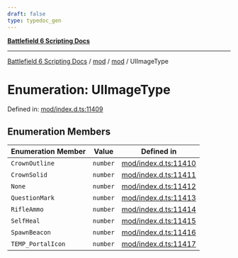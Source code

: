 ```yaml
---
draft: false
type: typedoc_gen
---
```


[**Battlefield 6 Scripting Docs**](../../../_index.md)

***

[Battlefield 6 Scripting Docs](../../../_index.md) / [mod](../../_index.md) / [mod](../_index.md) / UIImageType

# Enumeration: UIImageType

Defined in: [mod/index.d.ts:11409](https://github.com/battlefield-portal-community/portal-docs/blob/6d87e21c5922a3efb03c634dbe98e5fe6e797672/generators/santiago/mod/index.d.ts#L11409)

## Enumeration Members

| Enumeration Member | Value | Defined in |
| ------ | ------ | ------ |
| <a id="crownoutline"></a> `CrownOutline` | `number` | [mod/index.d.ts:11410](https://github.com/battlefield-portal-community/portal-docs/blob/6d87e21c5922a3efb03c634dbe98e5fe6e797672/generators/santiago/mod/index.d.ts#L11410) |
| <a id="crownsolid"></a> `CrownSolid` | `number` | [mod/index.d.ts:11411](https://github.com/battlefield-portal-community/portal-docs/blob/6d87e21c5922a3efb03c634dbe98e5fe6e797672/generators/santiago/mod/index.d.ts#L11411) |
| <a id="none"></a> `None` | `number` | [mod/index.d.ts:11412](https://github.com/battlefield-portal-community/portal-docs/blob/6d87e21c5922a3efb03c634dbe98e5fe6e797672/generators/santiago/mod/index.d.ts#L11412) |
| <a id="questionmark"></a> `QuestionMark` | `number` | [mod/index.d.ts:11413](https://github.com/battlefield-portal-community/portal-docs/blob/6d87e21c5922a3efb03c634dbe98e5fe6e797672/generators/santiago/mod/index.d.ts#L11413) |
| <a id="rifleammo"></a> `RifleAmmo` | `number` | [mod/index.d.ts:11414](https://github.com/battlefield-portal-community/portal-docs/blob/6d87e21c5922a3efb03c634dbe98e5fe6e797672/generators/santiago/mod/index.d.ts#L11414) |
| <a id="selfheal"></a> `SelfHeal` | `number` | [mod/index.d.ts:11415](https://github.com/battlefield-portal-community/portal-docs/blob/6d87e21c5922a3efb03c634dbe98e5fe6e797672/generators/santiago/mod/index.d.ts#L11415) |
| <a id="spawnbeacon"></a> `SpawnBeacon` | `number` | [mod/index.d.ts:11416](https://github.com/battlefield-portal-community/portal-docs/blob/6d87e21c5922a3efb03c634dbe98e5fe6e797672/generators/santiago/mod/index.d.ts#L11416) |
| <a id="temp_portalicon"></a> `TEMP_PortalIcon` | `number` | [mod/index.d.ts:11417](https://github.com/battlefield-portal-community/portal-docs/blob/6d87e21c5922a3efb03c634dbe98e5fe6e797672/generators/santiago/mod/index.d.ts#L11417) |
